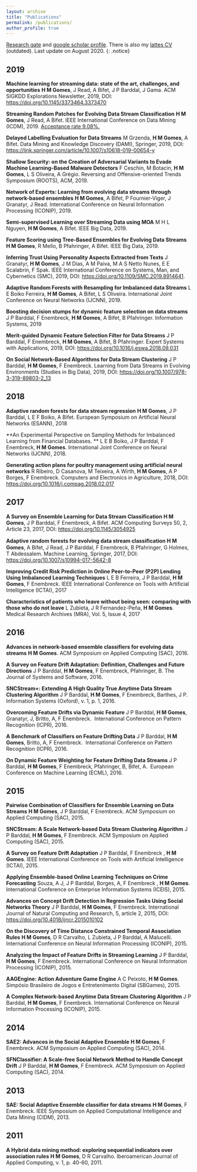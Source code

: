 ```yaml
---
layout: archive
title: "Publications"
permalink: /publications/
author_profile: true
---
```


[Research gate](https://www.researchgate.net/profile/Heitor_Murilo_Gomes) and [google scholar profile](https://scholar.google.com/citations?user=DYVIl8oAAAAJ&hl=en). There is also my [lattes CV](http://lattes.cnpq.br/3390096702357536) (outdated). 
​
Last update on August 2020. 
{: .notice}


## 2019

**Machine learning for streaming data: state of the art, challenges, and opportunities**
**H M Gomes**, J Read, A Bifet, J P Barddal, J Gama. ACM SIGKDD Explorations Newsletter, 2019, DOI: https://doi.org/10.1145/3373464.3373470

**Streaming Random Patches for Evolving Data Stream Classification**
**H M Gomes**, J Read, A Bifet. IEEE International Conference on Data Mining (ICDM), 2019. <u>Acceptance rate 9.08%.</u>

**Delayed Labelling Evaluation for Data Streams**
M Grzenda, **H M Gomes**, A Bifet. Data Mining and Knowledge Discovery (DAMI), Springer, 2019, DOI: https://link.springer.com/article/10.1007/s10618-019-00654-y

**Shallow Security: on the Creation of Adversarial Variants to Evade Machine Learning-Based Malware Detectors** 
F Ceschin, M Botacin, **H M Gomes**, L S Oliveira, A Grégio.
Reversing and Offensive-oriented Trends Symposium (ROOTS), ACM, 2019.

**Network of Experts: Learning from evolving data streams through network-based ensembles** 
**H M Gomes**, A Bifet, P Fournier-Viger, J Granatyr, J Read.
International Conference on Neural Information Processing (ICONIP), 2019.

**Semi-supervised Learning over Streaming Data using MOA**
M H L Nguyen, **H M Gomes**, A Bifet. IEEE Big Data, 2019.

**Feature Scoring using Tree-Based Ensembles for Evolving Data Streams**
**H M Gomes**, R Mello, B Pfahringer, A Bifet. IEEE Big Data, 2019.

**Inferring Trust Using Personality Aspects Extracted from Texts**
J Granatyr, **H M Gomes**, J M Dias, A M Paiva, M A S Netto Nunes, E E Scalabrin, F Spak. IEEE International Conference on Systems, Man, and Cybernetics (SMC), 2019, DOI: https://doi.org/10.1109/SMC.2019.8914641.

**Adaptive Random Forests with Resampling for Imbalanced data Streams**
L E Boiko Ferreira, **H M Gomes**, A Bifet, L S Oliveira. International Joint Conference on Neural Networks (IJCNN), 2019.

**Boosting decision stumps for dynamic feature selection on data streams**
J P Barddal, F Enembreck, **H M Gomes**, A Bifet, B Pfahringer. Information Systems, 2019

**Merit-guided Dynamic Feature Selection Filter for Data Streams**
J P Barddal, F Enembreck, **H M Gomes**, A Bifet, B Pfahringer. Expert Systems with Applications, 2019, DOI: https://doi.org/10.1016/j.eswa.2018.09.031

**On Social Network-Based Algorithms for Data Stream Clustering**
J P Barddal, **H M Gomes**, F Enembreck. Learning from Data Streams in Evolving Environments (Studies in Big Data), 2019, DOI: https://doi.org/10.1007/978-3-319-89803-2_13


## 2018

**Adaptive random forests for data stream regression**
**H M Gomes**, J P Barddal, L E F Boiko, A Bifet. European Symposium on Artificial Neural Networks (ESANN), 2018</il>

**An Experimental Perspective on Sampling Methods for Imbalanced Learning from Financial Databases. **
L E B Boiko, J P Barddal, F Enembreck, **H M Gomes**. International Joint Conference on Neural Networks (IJCNN), 2018.

**Generating action plans for poultry management using artificial neural networks**
R Ribeiro, D Casanova, M Teixeira, A Wirth, **H M Gomes**, A P Borges, F Enembreck. Computers and Electronics in Agriculture, 2018, DOI: https://doi.org/10.1016/j.compag.2018.02.017


## 2017

**A Survey on Ensemble Learning for Data Stream Classification**
**H M Gomes**, J P Barddal, F Enembreck, A Bifet. ACM Computing Surveys 50, 2, Article 23, 2017, DOI: https://doi.org/10.1145/3054925

**Adaptive random forests for evolving data stream classiﬁcation**
**H M Gomes**, A Bifet, J Read, J P Barddal, F Enembreck, B Pfahringer, G Holmes, T Abdessalem. Machine Learning, Springer, 2017, DOI: https://doi.org/10.1007/s10994-017-5642-8</il>

**Improving Credit Risk Prediction in Online Peer-to-Peer (P2P) Lending Using Imbalanced Learning Techniques**
L E B Ferreira, J P Barddal, **H M Gomes**, F Enembreck. 
IEEE International Conference on Tools with Artificial Intelligence (ICTAI), 2017</il>

**Characteristics of patients who leave without being seen: comparing with those who do not leave**
L Zubieta, J R Fernandez-Peña, **H M Gomes**. Medical Research Archives (MRA), Vol. 5, Issue 4, 2017


## 2016

**Advances in network-based ensemble classifiers for evolving data streams**
**H M Gomes**. 
ACM Symposium on Applied Computing (SAC), 2016.

**A Survey on Feature Drift Adaptation: Definition, Challenges and Future Directions**
J P Barddal, **H M Gomes**, F Enembreck, Pfahringer, B. 
The Journal of Systems and Software, 2016. 

**SNCStream+: Extending A High Quality True Anytime Data Stream Clustering Algorithm**
J P Barddal, **H M Gomes**, F Enembreck, Barthes, J P. 
Information Systems (Oxford), v. 1, p. 1, 2016.

**Overcoming Feature Drifts via Dynamic Feature**
J P Barddal, **H M Gomes**, Granatyr, J, Britto, A, F Enembreck. 
International Conference on Pattern Recognition (ICPR), 2016.

**A Benchmark of Classifiers on Feature Drifting Data**
J P Barddal, **H M Gomes**, Britto, A, F Enembreck. 
International Conference on Pattern Recognition (ICPR), 2016.

**On Dynamic Feature Weighting for Feature Drifting Data Streams**
J P Barddal, **H M Gomes**, F Enembreck, Pfahringer, B, Bifet, A. 
European Conference on Machine Learning (ECML), 2016. 


## 2015

**Pairwise Combination of Classifiers for Ensemble Learning on Data Streams**
**H M Gomes**, J P Barddal, F Enembreck. 
ACM Symposium on Applied Computing (SAC), 2015.
 
**SNCStream: A Scale Network-based Data Stream Clustering Algorithm**
J P Barddal, **H M Gomes**, F Enembreck. 
ACM Symposium on Applied Computing (SAC), 2015.
 
**A Survey on Feature Drift Adaptation**
J P Barddal, F Enembreck , **H M Gomes**. 
IEEE International Conference on Tools with Artificial Intelligence (ICTAI), 2015.
 
**Applying Ensemble-based Online Learning Techniques on Crime Forecasting**
Souza, A J, J P Barddal, Borges, A, F Enembreck , **H M Gomes**. International Conference on Enterprise Information Systems (ICEIS), 2015.

**Advances on Concept Drift Detection in Regression Tasks Using Social Networks Theory**
J P Barddal, **H M Gomes**, F Enembreck. 
International Journal of Natural Computing and Research, 5, article 2, 2015, DOI: https://doi.org/10.4018/ijncr.2015010102
 
**On the Discovery of Time Distance Constrained Temporal Association Rules** 
**H M Gomes**, D R Carvalho, L Zubieta, J P Barddal, A Malucelli.
International Conference on Neural Information Processing (ICONIP), 2015.
 
**Analyzing the Impact of Feature Drifts in Streaming Learning**
J P Barddal, **H M Gomes**, F Enembreck. 
International Conference on Neural Information Processing (ICONIP), 2015.

**AAGEngine: Action Adventure Game Engine**
A C Peixoto, **H M Gomes**.
Simpósio Brasileiro de Jogos e Entretenimento Digital (SBGames), 2015.

**A Complex Network-based Anytime Data Stream Clustering Algorithm**
J P Barddal, **H M Gomes**, F Enembreck. 
International Conference on Neural Information Processing (ICONIP), 2015.


## 2014

**SAE2: Advances in the Social Adaptive Ensemble**
**H M Gomes**, F Enembreck. ACM Symposium on Applied Computing (SAC), 2014.
 
**SFNClassifier: A Scale-free Social Network Method to Handle Concept Drift**
J P Barddal, **H M Gomes**, F Enembreck. 
ACM Symposium on Applied Computing (SAC), 2014.


## 2013

**SAE: Social Adaptive Ensemble classifier for data streams**
**H M Gomes**, F Enembreck. 
IEEE Symposium on Applied Computational Intelligence and Data Mining (CIDM), 2013.


## 2011

**A Hybrid data mining method: exploring sequential indicators over association rules**
**H M Gomes**, D R Carvalho. 
Iberoamerican Journal of Applied Computing, v. 1, p. 40-60, 2011.

